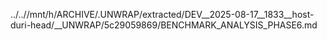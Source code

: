 ../..//mnt/h/ARCHIVE/.UNWRAP/extracted/DEV__2025-08-17__1833__host-duri-head/__UNWRAP/5c29059869/BENCHMARK_ANALYSIS_PHASE6.md